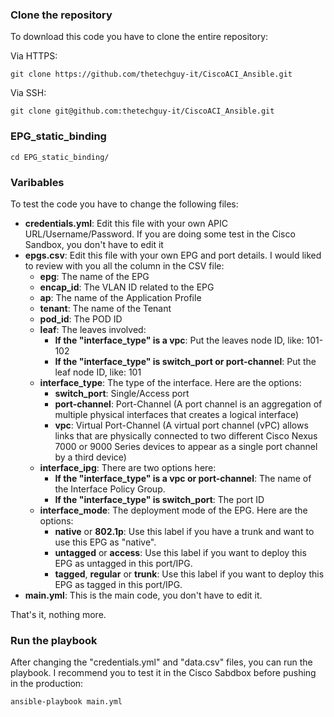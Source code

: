 ### Clone the repository

To download this code you have to clone the entire repository:

Via HTTPS:

```
git clone https://github.com/thetechguy-it/CiscoACI_Ansible.git
```

Via SSH:

```
git clone git@github.com:thetechguy-it/CiscoACI_Ansible.git
```

### EPG_static_binding

```
cd EPG_static_binding/
```


### Varibables
To test the code you have to change the following files:   
- **credentials.yml**: Edit this file with your own APIC URL/Username/Password. If you are doing some test in the Cisco Sandbox, you don't have to edit it
- **epgs.csv**: Edit this file with your own EPG and port details. I would liked to review with you all the column in the CSV file:
  - **epg**: The name of the EPG
  - **encap_id**: The VLAN ID related to the EPG
  - **ap**: The name of the Application Profile
  - **tenant**: The name of the Tenant
  - **pod_id**: The POD ID
  - **leaf**: The leaves involved:
    - **If the "interface_type" is a vpc**: Put the leaves node ID, like: 101-102
    - **If the "interface_type" is switch_port or port-channel**: Put the leaf node ID, like: 101
  - **interface_type**: The type of the interface. Here are the options:
    - **switch_port**: Single/Access port
    - **port-channel**: Port-Channel (A port channel is an aggregation of multiple physical interfaces that creates a logical interface)
    - **vpc**: Virtual Port-Channel (A virtual port channel (vPC) allows links that are physically connected to two different Cisco Nexus 7000 or 9000 Series devices to appear as a single port channel by a third device)
  - **interface_ipg**: There are two options here:
    - **If the "interface_type" is a vpc or port-channel**: The name of the Interface Policy Group.
    - **If the "interface_type" is switch_port**: The port ID
  - **interface_mode**: The deployment mode of the EPG. Here are the options:
    - **native** or **802.1p**: Use this label if you have a trunk and want to use this EPG as "native".
    - **untagged** or **access**: Use this label if you want to deploy this EPG as untagged in this port/IPG.
    - **tagged**, **regular** or **trunk**: Use this label if you want to deploy this EPG as tagged in this port/IPG.  
- **main.yml**: This is the main code, you don't have to edit it.

That's it, nothing more.

### Run the playbook

After changing the "credentials.yml" and "data.csv" files, you can run the playbook. I recommend you to test it in the Cisco Sabdbox before pushing in the production:

```
ansible-playbook main.yml
```
